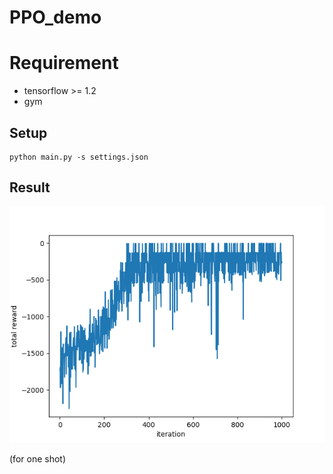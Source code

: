 # PPO_demo

# Requirement

- tensorflow >= 1.2
- gym

## Setup

```
python main.py -s settings.json
```

## Result

![](https://github.com/Linan2018/PPO_demo/blob/master/result.png)

(for one shot)
